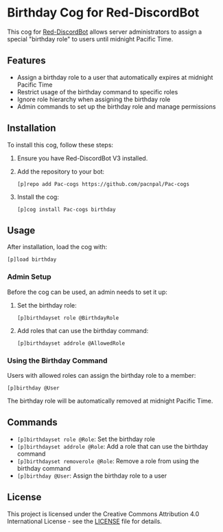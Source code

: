 # Birthday Cog for Red-DiscordBot

This cog for [Red-DiscordBot](https://github.com/Cog-Creators/Red-DiscordBot) allows server administrators to assign a special "birthday role" to users until midnight Pacific Time.

## Features

- Assign a birthday role to a user that automatically expires at midnight Pacific Time
- Restrict usage of the birthday command to specific roles
- Ignore role hierarchy when assigning the birthday role
- Admin commands to set up the birthday role and manage permissions

## Installation

To install this cog, follow these steps:

1. Ensure you have Red-DiscordBot V3 installed.
2. Add the repository to your bot:

   ```
   [p]repo add Pac-cogs https://github.com/pacnpal/Pac-cogs
   ```

3. Install the cog:

   ```
   [p]cog install Pac-cogs birthday
   ```

## Usage

After installation, load the cog with:

```
[p]load birthday
```

### Admin Setup

Before the cog can be used, an admin needs to set it up:

1. Set the birthday role:

   ```
   [p]birthdayset role @BirthdayRole
   ```

2. Add roles that can use the birthday command:

   ```
   [p]birthdayset addrole @AllowedRole
   ```

### Using the Birthday Command

Users with allowed roles can assign the birthday role to a member:

```
[p]birthday @User
```

The birthday role will be automatically removed at midnight Pacific Time.

## Commands

- `[p]birthdayset role @Role`: Set the birthday role
- `[p]birthdayset addrole @Role`: Add a role that can use the birthday command
- `[p]birthdayset removerole @Role`: Remove a role from using the birthday command
- `[p]birthday @User`: Assign the birthday role to a user

## License

This project is licensed under the Creative Commons Attribution 4.0 International License - see the [LICENSE](LICENSE) file for details.
